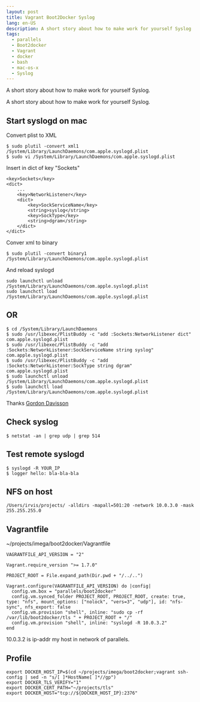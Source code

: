```yaml
---
layout: post
title: Vagrant Boot2Docker Syslog
lang: en-US
description: A short story about how to make work for yourself Syslog
tags:
  - parallels
  - Boot2docker
  - Vagrant
  - docker
  - bash
  - mac-os-x
  - Syslog
---
```

A short story about how to make work for yourself Syslog.
<!--more-->

A short story about how to make work for yourself Syslog.

## Start syslogd on mac

Convert plist to XML

```
$ sudo plutil -convert xml1 /System/Library/LaunchDaemons/com.apple.syslogd.plist
$ sudo vi /System/Library/LaunchDaemons/com.apple.syslogd.plist
```
Insert in dict of key "Sockets"

```
<key>Sockets</key>
<dict>
    ...
    <key>NetworkListener</key>
    <dict>
        <key>SockServiceName</key>
        <string>syslog</string>
        <key>SockType</key>
        <string>dgram</string>
    </dict>
</dict>
```
Conver xml to binary

```
$ sudo plutil -convert binary1 /System/Library/LaunchDaemons/com.apple.syslogd.plist
```
And reload syslogd

```
sudo launchctl unload /System/Library/LaunchDaemons/com.apple.syslogd.plist
sudo launchctl load /System/Library/LaunchDaemons/com.apple.syslogd.plist
```

## OR

```
$ cd /System/Library/LaunchDaemons
$ sudo /usr/libexec/PlistBuddy -c "add :Sockets:NetworkListener dict" com.apple.syslogd.plist
$ sudo /usr/libexec/PlistBuddy -c "add :Sockets:NetworkListener:SockServiceName string syslog" com.apple.syslogd.plist
$ sudo /usr/libexec/PlistBuddy -c "add :Sockets:NetworkListener:SockType string dgram" com.apple.syslogd.plist
$ sudo launchctl unload /System/Library/LaunchDaemons/com.apple.syslogd.plist
$ sudo launchctl load /System/Library/LaunchDaemons/com.apple.syslogd.plist
```
Thanks [Gordon Davisson](http://stackexchange.com/users/32384/gordon-davisson)

## Check syslog

```
$ netstat -an | grep udp | grep 514
```

## Test remote syslogd
```
$ syslogd -R YOUR_IP
$ logger hello: bla-bla-bla
```

## NFS on host
```
/Users/irvis/projects/ -alldirs -mapall=501:20 -network 10.0.3.0 -mask 255.255.255.0
```

## Vagrantfile
~/projects/imega/boot2docker/Vagrantfile

```
VAGRANTFILE_API_VERSION = "2"

Vagrant.require_version ">= 1.7.0"

PROJECT_ROOT = File.expand_path(Dir.pwd + "/../..")

Vagrant.configure(VAGRANTFILE_API_VERSION) do |config|
  config.vm.box = "parallels/boot2docker"
  config.vm.synced_folder PROJECT_ROOT, PROJECT_ROOT, create: true, type: "nfs", mount_options: ["nolock", "vers=3", "udp"], id: "nfs-sync", nfs_export: false
  config.vm.provision "shell", inline: "sudo cp -rf /var/lib/boot2docker/tls " + PROJECT_ROOT + "/"
  config.vm.provision "shell", inline: "syslogd -R 10.0.3.2"
end
```
10.0.3.2 is ip-addr my host in network of parallels.

## Profile
```
export DOCKER_HOST_IP=$(cd ~/projects/imega/boot2docker;vagrant ssh-config | sed -n "s/[ ]*HostName[ ]*//gp")
export DOCKER_TLS_VERIFY="1"
export DOCKER_CERT_PATH="~/projects/tls"
export DOCKER_HOST="tcp://${DOCKER_HOST_IP}:2376"
```
